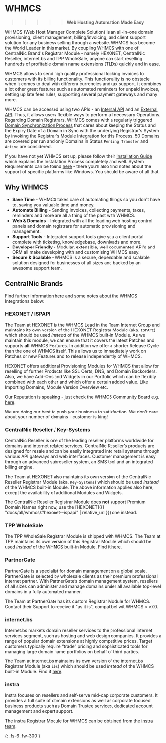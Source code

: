 # WHMCS

>>>>> **Web Hosting Automation Made Easy**

WHMCS (Web Host Manager Complete Solution) is an all-in-one domain provisioning, client management, billing/invoicing, and client support solution for any business selling through a website. WHMCS has become the World Leader in this market. By coupling WHMCS with one of CentralNic Brand's Registrar Module - namely HEXONET, CentralNic Reseller, internet.bs and TPP WholeSale, anyone can start reselling hundreds of profitable domain name extensions (TLDs) quickly and in ease.

WHMCS allows to send high quality professional looking invoices to customers with its billing functionality. This functionality is no obstacle when it comes to deal with different currencies and tax support. It combines a lot other great features such as automated reminders for unpaid invoices, setting up late fees rules, supporting several payment gateways and many more.

WHMCS can be accessed using two APIs - an [Internal API](https://developers.whmcs.com/api/internal-api/) and an [External API](https://developers.whmcs.com/api/getting-started/). Thus, it allows users flexible ways to perform all necessary Operations. Regarding Domain Registrars, WHMCS comes with a regularly triggered [Domain Synchronization Process](https://docs.whmcs.com/Domain_Synchronisation) that cares about keeping the Status and the Expiry Date of a Domain in Sync with the underlying Registrar's System by invoking the Registrar's Module Integration for this Process. 50 Domains are covered per run and only Domains in Status `Pending Transfer` and `Active` are considered.

If you have not yet WHMCS set up, please follow their [Installation Guide](https://docs.whmcs.com/Installing_WHMCS) which explains the Installation Process completely and well. System Requirements can be found [here](https://docs.whmcs.com/System_Requirements) - there you'll also find notes about the support of specific platforms like Windows. You should be aware of all that.

## Why WHMCS

* **Save Time** - WHMCS takes care of automating things so you don't have to, saving you valuable time and money.
* **Automate Billing** - Sending invoices, collecting payments, taxes, reminders and more are all a thing of the past with WHMCS.
* **Web & Domains** - Integrated with all the leading web hosting control panels and domain registrars for automatic provisioning and management.
* **Support Tools** - Integrated support tools give you a client portal complete with ticketing, knowledgebase, downloads and more.
* **Developer Friendly** - Modular, extensible, well documented API's and ORM all make developing with and customising WHMCS easy.
* **Secure & Scalable** - WHMCS is a secure, dependable and scalable solution designed for businesses of all sizes and backed by an awesome support team.

## CentralNic Brands

Find further information [here](https://www.centralnicgroup.com/reseller/) and some notes about the WHMCS Integrations below:

### HEXONET / ISPAPI

The Team at HEXONET is the WHMCS Lead in the Team Internet Group and maintains its own version of the HEXONET Registrar Module (aka. `ISPAPI`) which should be used _instead_ of the WHMCS built-in Module. As we maintain this module, we can ensure that it covers the latest Patches and supports **all** WHMCS Features. In addition we offer a shorter Release Cycle than the one of WHMCS itself. This allows us to immediately work on Patches or new Features and to release independently of WHMCS.

HEXONET offers additional Provisioning Modules for WHMCS that allow for reselling of further Products like SSL Certs, DNS, and Domain Backorders. Also, we have Add-Ons and Widgets in our Portfolio which can be flexibly combined with each other and which offer a certain added value. Like Importing Domains, Module Version Overview etc.

Our Reputation is speaking - just check the WHMCS Community Board e.g. [here](https://whmcs.community/topic/301180-who-is-the-best-domain-registrar-for-resellers-today/).

We are doing our best to push your business to satisfaction. We don't care about your number of domains - customer is king!

### CentralNic Reseller / Key-Systems

CentralNic Reseller is one of the leading reseller platforms worldwide for domains and internet related services. CentralNic Reseller’s products are designed for resale and can be easily integrated into retail systems through various API gateways and web interfaces. Customer management is easy through an advanced subreseller system, an SMS tool and an integrated billing engine.

The Team at HEXONET also maintains its own version of the CentralNic Reseller Registrar Module (aka. `Key-Systems`) which should be used _instead_ of the WHMCS built-in Module. The above information applies also here, except the availability of additional Modules and Widgets.

The CentralNic Reseller Registrar Module does **not** support Premium Domain Names right now, use the [HEXONET]({{ "docs/all/whmcs/#hexonet--ispapi" | relative_url }}) one instead.

### TPP WholeSale

The TPP WholeSale Registrar Module is shipped with WHMCS. The Team at TPP maintains its own version of this Registrar Module which should be used _instead_ of the WHMCS built-in Module. Find it [here](https://tppwholesale.com.au/download/tppwregistrar.zip).

### PartnerGate

PartnerGate is a specialist for domain management on a global scale. PartnerGate is selected by wholesale clients as their premium professional internet partner. With PartnerGate’s domain management system, resellers of all sizes can administer and manage domains under all available top-level domains in a fully automated manner.

The Team at PartnerGate has its custom Registrar Module for WHMCS. Contact their Support to receive it "as it is", compatibel wit WHMCS < v7.0.

### internet.bs

Internet.bs markets domain reseller services to the professional internet services segment, such as hosting and web design companies. It provides a range of popular domain extensions at highly competitive prices. Target customers typically require “trade” pricing and sophisticated tools for managing large domain name portfolios on behalf of third parties.

The Team at internet.bs maintains its own version of the internet.bs Registrar Module (aka `ibs`) which should be used _instead_ of the WHMCS built-in Module. Find it [here](https://github.com/centralnicgroup-opensource/rtldev-middleware-whmcs-internetbs-registrar).

### instra

Instra focuses on resellers and self-serve mid-cap corporate customers. It provides a full suite of domain extensions as well as corporate focused business products such as Domain Trustee services, dedicated account management and expert support.

The instra Registrar Module for WHMCS can be obtained from the [instra team](https://www.instra.com/).

{: .fs-6 .fw-300 }
